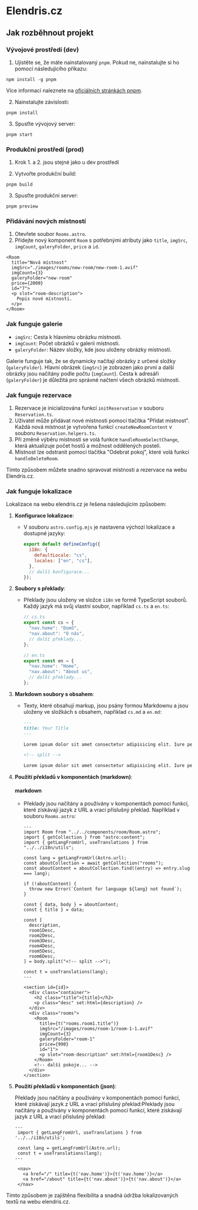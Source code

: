 # Elendris.cz

## Jak rozběhnout projekt

### Vývojové prostředí (dev)

1. Ujistěte se, že máte nainstalovaný `pnpm`. Pokud ne, nainstalujte si ho pomocí následujícího příkazu:

`npm install -g pnpm`

Více informací naleznete na [oficiálních stránkách pnpm](https://pnpm.io/installation).

2. Nainstalujte závislosti:

`pnpm install`

3. Spusťte vývojový server:

`pnpm start`

### Produkční prostředí (prod)

1.  Krok 1. a 2. jsou stejné jako u dev prostředí

2.  Vytvořte produkční build:

`pnpm build`

3. Spusťte produkční server:

`pnpm preview`

### Přidávání nových místností

1. Otevřete soubor `Rooms.astro`.
2. Přidejte nový komponent `Room` s potřebnými atributy jako `title`, `imgSrc`, `imgCount`, `galeryFolder`, `price` a `id`.

```astro
<Room
  title="Nová místnost"
  imgSrc="./images/rooms/new-room/new-room-1.avif"
  imgCount={3}
  galeryFolder="new-room"
  price={2000}
  id="7">
  <p slot="room-description">
    Popis nové místnosti.
  </p>
</Room>
```

### Jak funguje galerie

- `imgSrc`: Cesta k hlavnímu obrázku místnosti.
- `imgCount`: Počet obrázků v galerii místnosti.
- `galeryFolder`: Název složky, kde jsou uloženy obrázky místnosti.

Galerie funguje tak, že se dynamicky načítají obrázky z určené složky (`galeryFolder`). Hlavní obrázek (`imgSrc`) je zobrazen jako první a další obrázky jsou načítány podle počtu (`imgCount`). Cesta k adresáři (`galeryFolder`) je důležitá pro správné načtení všech obrázků místnosti.

### Jak funguje rezervace

1. Rezervace je inicializována funkcí `initReservation` v souboru `Reservation.ts`.
2. Uživatel může přidávat nové místnosti pomocí tlačítka "Přidat místnost". Každá nová místnost je vytvořena funkcí `createNewRoomContent` v souboru `Reservation.helpers.ts`.
3. Při změně výběru místnosti se volá funkce `handleRoomSelectChange`, která aktualizuje počet hostů a možnost oddělených postelí.
4. Místnost lze odstranit pomocí tlačítka "Odebrat pokoj", které volá funkci `handleDeleteRoom`.

Tímto způsobem můžete snadno spravovat místnosti a rezervace na webu Elendris.cz.

### Jak funguje lokalizace

Lokalizace na webu elendris.cz je řešena následujícím způsobem:

1. **Konfigurace lokalizace**:

   - V souboru `astro.config.mjs` je nastavena výchozí lokalizace a dostupné jazyky:
     ```javascript
     export default defineConfig({
       i18n: {
         defaultLocale: "cs",
         locales: ["en", "cs"],
       },
       // další konfigurace...
     });
     ```

2. **Soubory s překlady**:

   - Překlady jsou uloženy ve složce `i18n` ve formě TypeScript souborů. Každý jazyk má svůj vlastní soubor, například `cs.ts` a `en.ts`:

     ```typescript
     // cs.ts
     export const cs = {
       "nav.home": "Domů",
       "nav.about": "O nás",
       // další překlady...
     };

     // en.ts
     export const en = {
       "nav.home": "Home",
       "nav.about": "About us",
       // další překlady...
     };
     ```

3. **Markdown soubory s obsahem**:

   - Texty, které obsahují markup, jsou psány formou Markdownu a jsou uloženy ve složkách s obsahem, například `cs.md` a `en.md`:

     ```markdown
     ---
     title: Your Title
     ---

     Lorem ipsum dolor sit amet consectetur adipisicing elit. Iure perspiciatis <b>obcaecati</b>, tempore quis quod cupiditate?

     <!-- split -->

     Lorem ipsum dolor sit amet consectetur adipisicing elit. Iure perspiciatis obcaecati, tempore quis quod cupiditate?
     ```

4. **Použití překladů v komponentách (markdown)**:

   #### markdown

   - Překlady jsou načítány a používány v komponentách pomocí funkcí, které získávají jazyk z URL a vrací příslušný překlad. Například v souboru `Rooms.astro`:

     ```astro
     ---
     import Room from "../../components/room/Room.astro";
     import { getCollection } from "astro:content";
     import { getLangFromUrl, useTranslations } from "../../i18n/utils";

     const lang = getLangFromUrl(Astro.url);
     const aboutCollection = await getCollection("rooms");
     const aboutContent = aboutCollection.find((entry) => entry.slug === lang);

     if (!aboutContent) {
       throw new Error(`Content for language ${lang} not found`);
     }

     const { data, body } = aboutContent;
     const { title } = data;

     const [
       description,
       room1Desc,
       room2Desc,
       room3Desc,
       room4Desc,
       room5Desc,
       room6Desc,
     ] = body.split("<!-- split -->");

     const t = useTranslations(lang);
     ---

     <section id={id}>
       <div class="container">
         <h2 class="title">{title}</h2>
         <p class="desc" set:html={description} />
       </div>
       <div class="rooms">
         <Room
           title={t("rooms.room1.title")}
           imgSrc="/images/rooms/room-1/room-1-1.avif"
           imgCount={3}
           galeryFolder="room-1"
           price={990}
           id="1">
           <p slot="room-description" set:html={room1Desc} />
         </Room>
         <!-- další pokoje... -->
       </div>
     </section>
     ```

5. **Použití překladů v komponentách (json)**:

    Překlady jsou načítány a používány v komponentách pomocí funkcí, které získávají jazyk z URL a vrací příslušný překlad:Překlady jsou načítány a používány v komponentách pomocí funkcí, které získávají jazyk z URL a vrací příslušný překlad:

     ```astro
     ---
      import { getLangFromUrl, useTranslations } from '../../i18n/utils';

      const lang = getLangFromUrl(Astro.url);
      const t = useTranslations(lang);
     ---

      <nav>
        <a href="/" title={t('nav.home')}>{t('nav.home')}</a>
        <a href="/about" title={t('nav.about')}>{t('nav.about')}</a>
      </nav>
     ```

Tímto způsobem je zajištěna flexibilita a snadná údržba lokalizovaných textů na webu elendris.cz.